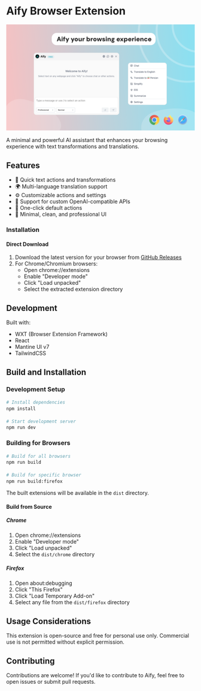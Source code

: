 # Aify Browser Extension

![Aify Cover](cover.png)

A minimal and powerful AI assistant that enhances your browsing experience with text transformations and translations.

## Features

- 🚀 Quick text actions and transformations
- 🌍 Multi-language translation support
- ⚙️ Customizable actions and settings
- 🔌 Support for custom OpenAI-compatible APIs
- 🎯 One-click default actions
- 💪 Minimal, clean, and professional UI

### Installation

#### Direct Download

1. Download the latest version for your browser from [GitHub Releases](https://github.com/amirrezasalimi/aify/releases)
2. For Chrome/Chromium browsers:
   - Open chrome://extensions
   - Enable "Developer mode"
   - Click "Load unpacked"
   - Select the extracted extension directory

## Development

Built with:

- WXT (Browser Extension Framework)
- React
- Mantine UI v7
- TailwindCSS

## Build and Installation

### Development Setup

```bash
# Install dependencies
npm install

# Start development server
npm run dev
```

### Building for Browsers

```bash
# Build for all browsers
npm run build

# Build for specific browser
npm run build:firefox
```

The built extensions will be available in the `dist` directory.

#### Build from Source

##### Chrome

1. Open chrome://extensions
2. Enable "Developer mode"
3. Click "Load unpacked"
4. Select the `dist/chrome` directory

##### Firefox

1. Open about:debugging
2. Click "This Firefox"
3. Click "Load Temporary Add-on"
4. Select any file from the `dist/firefox` directory

## Usage Considerations

This extension is open-source and free for personal use only. Commercial use is not permitted without explicit permission.

## Contributing

Contributions are welcome! If you'd like to contribute to Aify, feel free to open issues or submit pull requests.
